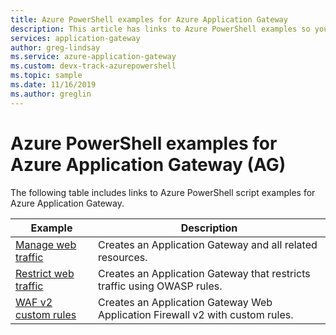 ```yaml
---
title: Azure PowerShell examples for Azure Application Gateway
description: This article has links to Azure PowerShell examples so you can quickly deploy Azure Application Gateway configured in various ways.
services: application-gateway
author: greg-lindsay
ms.service: azure-application-gateway
ms.custom: devx-track-azurepowershell
ms.topic: sample
ms.date: 11/16/2019
ms.author: greglin
---
```

# Azure PowerShell examples for Azure Application Gateway (AG)

The following table includes links to Azure PowerShell script examples for Azure Application Gateway.

| Example | Description |
|-------- | ----------- |
| [Manage web traffic](./scripts/create-vmss-powershell.md) | Creates an Application Gateway and all related resources.|
| [Restrict web traffic](./scripts/create-vmss-waf-powershell.md) | Creates an Application Gateway that restricts traffic using OWASP rules.|
|[WAF v2 custom rules](scripts/waf-custom-rules-powershell.md)|Creates an Application Gateway Web Application Firewall v2 with custom rules.|
